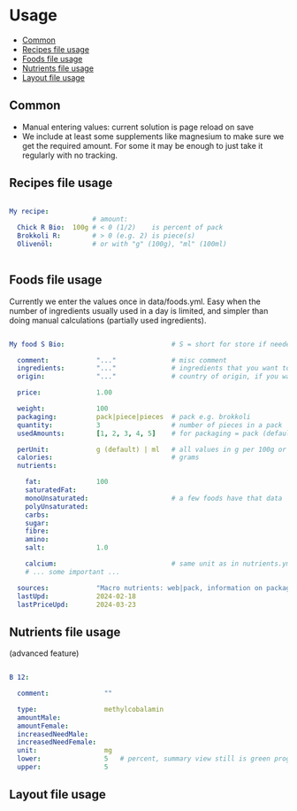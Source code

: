 # Usage

- [Common](#common)
- [Recipes file usage](#recipes-file-usage)
- [Foods file usage](#foods-file-usage)
- [Nutrients file usage](#nutrients-file-usage)
- [Layout file usage](#layout-file-usage)


Common
----------------------------------------------------------

- Manual entering values: current solution is page reload on save
- We include at least some supplements like magnesium to make sure we get the required amount. For some it may be enough to just take it regularly with no tracking.


Recipes file usage
----------------------------------------------------------

```yaml

My recipe:
                     # amount:
  Chick R Bio:  100g # < 0 (1/2)    is percent of pack
  Brokkoli R:        # > 0 (e.g. 2) is piece(s)
  Olivenöl:          # or with "g" (100g), "ml" (100ml)
                     
```

Foods file usage
----------------------------------------------------------

Currently we enter the values once in data/foods.yml. Easy when the number of ingredients usually used in a day is limited, and simpler than doing manual calculations (partially used ingredients).

```yaml

My food S Bio:                           # S = short for store if needed (save some space)

  comment:            "..."              # misc comment
  ingredients:        "..."              # ingredients that you want to be aware of
  origin:             "..."              # country of origin, if you want to be aware of

  price:              1.00

  weight:             100
  packaging:          pack|piece|pieces  # pack e.g. brokkoli
  quantity:           3                  # number of pieces in a pack
  usedAmounts:        [1, 2, 3, 4, 5]    # for packaging = pack (default 1/4 - 1) and pieces (default 1 - 3)

  perUnit:            g (default) | ml   # all values in g per 100g or 100ml
  calories:                              # grams
  nutrients:

    fat:              100
    saturatedFat: 
    monoUnsaturated:                     # a few foods have that data
    polyUnsaturated:                   
    carbs:        
    sugar:        
    fibre:        
    amino:        
    salt:             1.0

    calcium:                             # same unit as in nutrients.yml
    # ... some important ...

  sources:            "Macro nutrients: web|pack, information on packaging may differ slightly, nutrients: ..., price: ..."
  lastUpd:            2024-02-18
  lastPriceUpd:       2024-03-23
```


Nutrients file usage
----------------------------------------------------------

(advanced feature)

```yaml

B 12:

  comment:              ""

  type:                 methylcobalamin
  amountMale:           
  amountFemale: 
  increasedNeedMale:
  increasedNeedFemale:
  unit:                 mg
  lower:                5   # percent, summary view still is green progress if within these bounds
  upper:                5
```

Layout file usage
----------------------------------------------------------

```yaml

```

